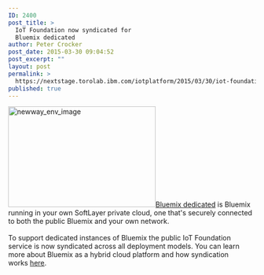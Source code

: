 ```yaml
---
ID: 2400
post_title: >
  IoT Foundation now syndicated for
  Bluemix dedicated
author: Peter Crocker
post_date: 2015-03-30 09:04:52
post_excerpt: ""
layout: post
permalink: >
  https://nextstage.torolab.ibm.com/iotplatform/2015/03/30/iot-foundation-now-syndicated-for-bluemix-dedicated/
published: true
---
```

<span><a href="http://nextstage.torolab.ibm.com/iotfoundation/wp-content/uploads/sites/24/2015/03/newway_env_image.png"><img src="http://nextstage.torolab.ibm.com/iotfoundation/wp-content/uploads/sites/24/2015/03/newway_env_image-300x205.png" alt="newway_env_image" width="300" height="205" class="alignright size-medium wp-image-2402" /></a><a href="https://console.ng.bluemix.net/solutions/dedicated">Bluemix dedicated</a> is Bluemix running in your own SoftLayer private cloud, one that's securely connected to both the public Bluemix and your own network.<br /><br />To support dedicated instances of Bluemix the public IoT Foundation service is now syndicated across all deployment models. You can learn more about Bluemix as a hybrid cloud platform and how syndication works <a href="https://console.ng.bluemix.net/solutions/hybrid-cloud">here</a>.<br /></span>